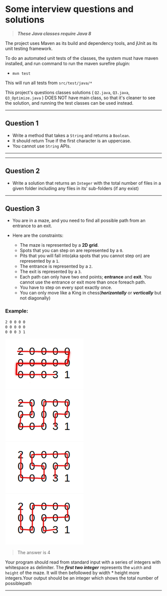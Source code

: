 # Some interview questions and solutions

>***These Java classes require Java 8***

The project uses Maven as its build and dependency tools, and jUnit as its
unit testing framework.

To do an automated unit tests of the classes, the system must have maven installed, and run command to run the maven surefire plugin:

- `mvn test`

This will run all tests from `src/test/java/*`

This project's questions classes solutions ( `Q2.java`, `Q3.java`, `Q3_Optimize.java` ) DOES NOT have main class, so that it's
cleaner to see the solution, and running the test classes can be used instead.

********************************

## Question 1

- Write a method that takes a `String` and returns a `Boolean`.
- It should return True if the first character is an uppercase.
- You cannot use `String` APIs.

********************************

********************************

## Question 2

- Write a solution that returns an `Integer` with the total number of files
in a given folder including any files in its’ sub-folders (if any exist)

********************************

## Question 3

- You are in a maze, and you need to find all possible path from an entrance to an exit.

- Here are the constraints:
  - The maze is represented by a **2D grid**.
  - Spots that you can step on are represented by a `0`.
  - Pits that you will fall into(aka spots that you cannot step on) are represented by a `1`.
  - The entrance is represented by a `2`.
  - The exit is represented by a `3`.
  - Each path can only have two end points; **entrance** and **exit**. You cannot use the entrance or exit more than once foreach path.
  - You have to step on every spot exactly once.
  - You can only move like a King in chess(***horizontally*** or ***vertically*** but not diagonally)

### Example:

    2 0 0 0 0
    0 0 0 0 0
    0 0 0 3 1

![1](grid1.png?raw=True "1")
![2](grid2.png?raw=True "2")
![3](grid3.png?raw=True "3")
![4](grid4.png?raw=True "4")

> The answer is 4

Your program should read from standard input with a series of integers with whitespace as delimiter. The ***first two integer*** represents the `width` and `height` of the maze. It will then befollowed by width * height more integers.Your output should be an integer which shows the total number of possiblepath

********************************